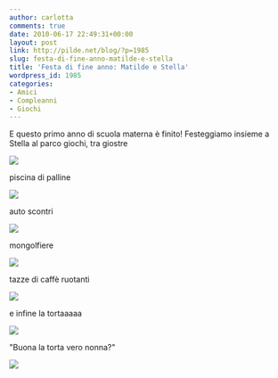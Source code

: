 ```yaml
---
author: carlotta
comments: true
date: 2010-06-17 22:49:31+00:00
layout: post
link: http://pilde.net/blog/?p=1985
slug: festa-di-fine-anno-matilde-e-stella
title: 'Festa di fine anno: Matilde e Stella'
wordpress_id: 1985
categories:
- Amici
- Compleanni
- Giochi
---
```


E questo primo anno di scuola materna è finito! Festeggiamo insieme a Stella al parco giochi, tra giostre

![](http://pilde.net/blog/wp-content/uploads/2010/06/mati_stella.jpg)

piscina di palline

![](http://pilde.net/blog/wp-content/uploads/2010/06/palline.jpg)

auto scontri

![](http://pilde.net/blog/wp-content/uploads/2010/06/autoscontro.jpg)

mongolfiere

![](http://pilde.net/blog/wp-content/uploads/2010/06/mongolfiera.jpg)

tazze di caffè ruotanti

![](http://pilde.net/blog/wp-content/uploads/2010/06/marzia.jpg)

e infine la tortaaaaa

![](http://pilde.net/blog/wp-content/uploads/2010/06/torta1.jpg)

"Buona la torta vero nonna?"

![](http://pilde.net/blog/wp-content/uploads/2010/06/torta_nonnaf.jpg)
